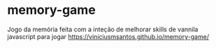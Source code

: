# memory-game

Jogo da memória feita com a inteção de melhorar skills de vannila javascript para jogar https://viniciusmsantos.github.io/memory-game/
